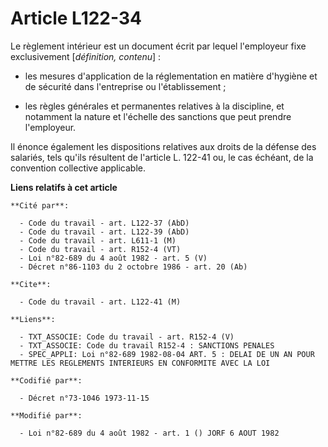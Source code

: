 # Article L122-34

Le règlement intérieur est un document écrit par lequel l'employeur fixe exclusivement [*définition, contenu*] :

- les mesures d'application de la réglementation en matière d'hygiène et de sécurité dans l'entreprise ou l'établissement ;

- les règles générales et permanentes relatives à la discipline, et notamment la nature et l'échelle des sanctions que peut
prendre l'employeur.

Il énonce également les dispositions relatives aux droits de la défense des salariés, tels qu'ils résultent de l'article L.
122-41 ou, le cas échéant, de la convention collective applicable.

**Liens relatifs à cet article**

	**Cité par**:

	  - Code du travail - art. L122-37 (AbD)
	  - Code du travail - art. L122-39 (AbD)
	  - Code du travail - art. L611-1 (M)
	  - Code du travail - art. R152-4 (VT)
	  - Loi n°82-689 du 4 août 1982 - art. 5 (V)
	  - Décret n°86-1103 du 2 octobre 1986 - art. 20 (Ab)

	**Cite**:

	  - Code du travail - art. L122-41 (M)

	**Liens**:

	  - TXT_ASSOCIE: Code du travail - art. R152-4 (V)
	  - TXT_ASSOCIE: Code du travail R152-4 : SANCTIONS PENALES
	  - SPEC_APPLI: Loi n°82-689 1982-08-04 ART. 5 : DELAI DE UN AN POUR METTRE LES REGLEMENTS INTERIEURS EN CONFORMITE AVEC LA LOI

	**Codifié par**:

	  - Décret n°73-1046 1973-11-15

	**Modifié par**:

	  - Loi n°82-689 du 4 août 1982 - art. 1 () JORF 6 AOUT 1982
